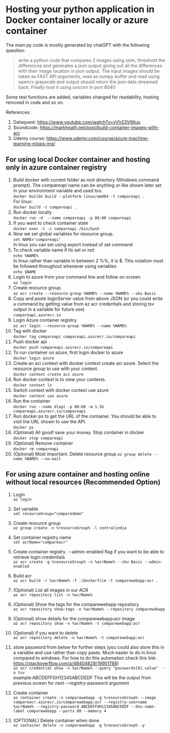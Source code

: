 # **Hosting your python application in Docker container locally or azure container**

The main.py code is mostly generated by chatGPT with the following question:
> write a python code that compares 2 images using ssim, threshold the differences and generates a json output giving out all the differences with their image location in json output. The input images should be taken as FAST API arguments, read as numpy buffer and read using opencv grayscale and output should return the json data streamed back. Finally host it using uvicorn in port 8040

Some test functions are added, variables changed for readability, hosting removed in code and so on.

References:
1. Dataquest: https://www.youtube.com/watch?v=vVhS3VI9tus
2. Soundcode: https://markheath.net/post/build-container-images-with-acr
3. Udemy course: https://www.udemy.com/course/azure-machine-learning-mlops-mg/

## **For using local Docker container and hosting only in azure container registry**

1. Build docker with current folder as root directory (Windows command prompt). The *compareapi* name can be anything or like shown later set in your environment variable and used too.\
`docker buildx build --platform linux/amd64 -t compareapi .`\
For linux:\
`docker build -t compareapi .`
2. Run docker locally\
`docker run -d  --name compareapi -p 80:80 compareapi `
3. If you want to check container state\
`docker exec -t -i compareapi /bin/bash`
4. Now we set  global variables for resource group.\
`set NAME="compareapi"`\
In linux you can set using export instead of set command
5. To check variable name if its set or not\
`echo %NAME%`\
In linux rather than variable in between 2 %%, it is $.  This notation must be followed throughout whenever using variables\
`echo $NAME`
6. Login to azure from your command line and follow on screen.\
`az login`
7. Create resource group.\
`az acr create --resource-group %NAME% --name %NAME% --sku Basic`
8. Copy and paste loginServer value from above JSON (or you could write a command by getting value from az acr credentials and storing tsv output in a variable for future use)\
`compareapi.azurecr.io`
9. Login Azure container registry\
`az acr login --resource-group %NAME% --name %NAME%`
10. Tag with docker\
`docker tag compareapi compareapi.azurecr.io/compareapi`
11. Push docker api\
`docker push compareapi.azurecr.io/compareapi`
12. To run container on azure, first login docker to azure\
`docker login azure`
13. Create an aci context with docker context create aci azure. Select the resource group to use with your context.
\
`docker context create aci azure`
14. Run docker context ls to view your contexts.\
`docker context ls`
15. Switch context with docker context use azure\
`docker context use azure`
16. Run the container\
`docker run --name dlapi -p 80:80 -m 1.5G compareapi.azurecr.io/compareapi`
17. Run docker ps to get the URL of the container. You should be able to visit the URL shown to use the API.\
`docker ps`
18. (Optional) All good! save your money. Stop container in docker\
`docker stop compareapi`
19. (Optional) Remove container\
`docker rm compareapi`
20. (Optional) Most important. Delete resource group
`az group delete --name %NAME% --no-wait`


## **For using azure container and hosting online without local resources (Recommended Option)**

1. Login\
`az login`

2. Set variable\
`set resourceGroup="comparedemo"`

3. Create resource group\
`az group create -n %resourceGroup% -l centralindia`

4. Set container registry name\
`set acrName="compareacr"`

5. Create container registry. --admin-enabled flag if you want to be able to retrieve login credentials\
`az acr create -g %resourceGroup% -n %acrName% --sku Basic --admin-enabled`

6. Build acr\
`az acr build -r %acrName% -f .\Dockerfile -t comparewebapp:acr .`

7. (Optional) List all images in our ACR\
`az acr repository list -n %acrName%`

8. (Optional) Show the tags for the comparewebapp repository\
`az acr repository show-tags -n %acrName% --repository comparewebapp`

9. (Optional) show details for the comparewebapp:acr image\
`az acr repository show -n %acrName% -t comparewebapp:acr`

10. (Optional) if you want to delete\
`az acr repository delete -n %acrName% -t comparewebapp:acr`

11. store password from below for further steps (you could also store this in a variable and use rather than copy paste. Much easier to do in linux compared to windows. For how to do this automation check this link: https://stackoverflow.com/a/48404829/19901788)\
`az acr credential show -n %acrName% --query "passwords[0].value"  -o tsv`\
example:ABCDEFFGH12345ABCDEDF This will be the output from previous screen for next --registry-password argument

12. Create container \
`az container create -n comparewebapp -g %resourceGroup% --image compareacr.azurecr.io/comparewebapp:acr --registry-username %acrName% --registry-password ABCDEFFGH12345ABCDEDF --dns-name-label comparewebapp --ports 80 --memory 4`


13. (OPTIONAL) Delete  container when done\
`az container delete -n comparewebapp -g %resourceGroup% -y`
